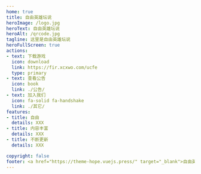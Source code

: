 ```yaml
---
home: true
title: 自由英雄坛说
heroImage: /logo.jpg
heroText: 自由英雄坛说
heroAlt: /qrcode.jpg
tagline: 这里是自由英雄坛说
heroFullScreen: true
actions:
- text: 下载游戏
  icon: download
  link: https://fir.xcxwo.com/ucfe
  type: primary
- text: 查看公告
  icon: book
  link: ./公告/
- text: 加入我们
  icon: fa-solid fa-handshake
  link: ./其它/
features:
- title: 自由
  details: XXX
- title: 内容丰富
  details: XXX
- title: 不断更新
  details: XXX

copyright: false
footer: <a href="https://theme-hope.vuejs.press/" target="_blank">自由英雄坛说</a> | MIT Licensed, Copyright © 2024-present lucky
---
```


  